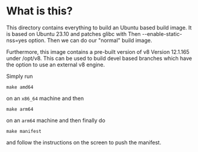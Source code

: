 # What is this?

This directory contains everything to build an Ubuntu based build image.
It is based on Ubuntu 23.10 and patches glibc with Then
  --enable-static-nss=yes
option. Then we can do our "normal" build image.

Furthermore, this image contains a pre-built version of v8 Version
12.1.165 under /opt/v8. This can be used to build devel based branches
which have the option to use an external v8 engine.

Simply run

```
make amd64
```

on an `x86_64` machine and then

```
make arm64
```

on an `arm64` machine and then finally do

```
make manifest
```

and follow the instructions on the screen to push the manifest.
